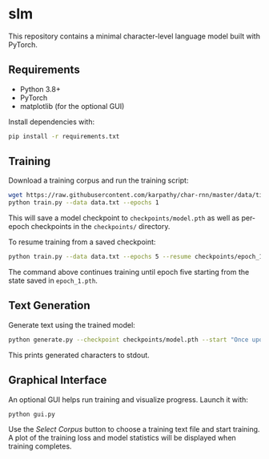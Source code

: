 # slm

This repository contains a minimal character-level language model built with PyTorch.

## Requirements
- Python 3.8+
- PyTorch
- matplotlib (for the optional GUI)

Install dependencies with:

```bash
pip install -r requirements.txt
```

## Training
Download a training corpus and run the training script:

```bash
wget https://raw.githubusercontent.com/karpathy/char-rnn/master/data/tinyshakespeare/input.txt -O data.txt
python train.py --data data.txt --epochs 1
```

This will save a model checkpoint to `checkpoints/model.pth` as well as
per-epoch checkpoints in the `checkpoints/` directory.

To resume training from a saved checkpoint:

```bash
python train.py --data data.txt --epochs 5 --resume checkpoints/epoch_1.pth
```

The command above continues training until epoch five starting from the
state saved in `epoch_1.pth`.

## Text Generation
Generate text using the trained model:

```bash
python generate.py --checkpoint checkpoints/model.pth --start "Once upon a time"
```

This prints generated characters to stdout.

## Graphical Interface
An optional GUI helps run training and visualize progress. Launch it with:

```bash
python gui.py
```

Use the *Select Corpus* button to choose a training text file and start training. A plot of the training loss and model statistics will be displayed when training completes.
